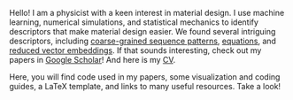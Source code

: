 Hello! I am a physicist with a keen interest in material design. I use machine learning, numerical simulations, and statistical mechanics to identify descriptors that make material design easier. We found several intriguing descriptors, including [coarse-grained sequence patterns](https://doi.org/10.1021/acsfoodscitech.2c00251), [equations](https://doi.org/10.1063/5.0053931), and [reduced vector embeddings](https://doi.org/10.1039/D3BM00412K). If that sounds interesting, check out my papers in [Google Scholar](https://scholar.google.co.in/citations?hl=en&user=vg7M8DoAAAAJ&view_op=list_works&sortby=pubdate)! And here is my [CV](https://arghyadutta.github.io/cv-arghya.pdf).

Here, you will find code used in my papers, some visualization and coding guides, a LaTeX template, and links to many useful resources. Take a look!
